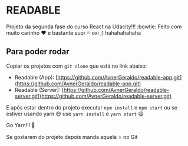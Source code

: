 # READABLE

Projeto da segunda fase do curso React na Udacity!!! :bowtie:
Feito com muito carinho :heart: e bastante suor :sweat_drops: oxi ;) hahahahahaha

## Para poder rodar
Copiar os projetos com `git clone` que está no link abaixo:
- Readable (App): [https://github.com/AvnerGeraldo/readable-app.git](https://github.com/AvnerGeraldo/readable-app.git)
- Readable (Server): [https://github.com/AvnerGeraldo/readable-server.git](https://github.com/AvnerGeraldo/readable-server.git)

E após estar dentro do projeto executar `npm install` e `npm start` ou se estiver usando yarn :heart_eyes: use `yarn install` e `yarn start` :smiley:

Go Yarn!!! :punch:

Se gostarem do projeto depois manda aquela :star: no Git 